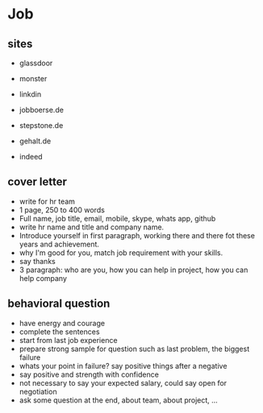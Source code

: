 # Job

## sites

- glassdoor
- monster
- linkdin

- jobboerse.de
- stepstone.de
- gehalt.de
- indeed

## cover letter

- write for hr team
- 1 page, 250 to 400 words
- Full name, job title, email, mobile, skype, whats app, github
- write hr name and title and company name.
- Introduce yourself in first paragraph, working there and there fot these years and achievement.
- why I'm good for you, match job requirement with your skills.
- say thanks
- 3 paragraph: who are you, how you can help in project, how you can help company

## behavioral question

- have energy and courage
- complete the sentences
- start from last job experience
- prepare strong sample for question such as last problem, the biggest failure
- whats your point in failure? say positive things after a negative
- say positive and strength with confidence
- not necessary to say your expected salary, could say open for negotiation
- ask some question at the end, about team, about project, ...
